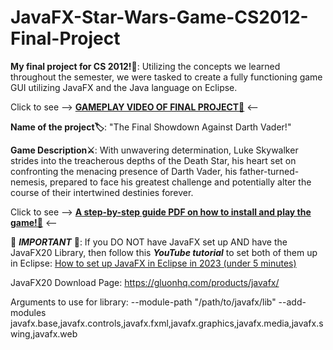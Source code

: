 # JavaFX-Star-Wars-Game-CS2012-Final-Project
**My final project for CS 2012!👾**: Utilizing the concepts we learned throughout the semester, we were tasked to create a fully functioning game GUI utilizing JavaFX and the Java language on Eclipse.

Click to see --> [**GAMEPLAY VIDEO OF FINAL PROJECT🎥**](https://photos.onedrive.com/share/C6CD408D2923892F!31729?cid=C6CD408D2923892F&resId=C6CD408D2923892F!31729&authkey=!ANmNCDYQwxWEEew&ithint=video&e=M9ziKj) <--

**Name of the project🏷️**: "The Final Showdown Against Darth Vader!"

**Game Description⚔️**: With unwavering determination, Luke Skywalker strides into the treacherous depths of the Death Star, his heart set on confronting the menacing presence of Darth Vader, his father-turned-nemesis, prepared to face his greatest challenge and potentially alter the course of their intertwined destinies forever.

Click to see --> [**A step-by-step guide PDF on how to install and play the game!📜**](https://acrobat.adobe.com/link/track?uri=urn:aaid:scds:US:70f6030a-4a5d-3e1d-945a-824c98f1c782) <--

🚨 **_IMPORTANT_** 🚨: If you DO NOT have JavaFX set up AND have the JavaFX20 Library, then follow this **_YouTube tutorial_** to set both of them up in Eclipse: [How to set up JavaFX in Eclipse in 2023 (under 5 minutes)](https://youtu.be/nz8P528uGjk) 

JavaFX20 Download Page: https://gluonhq.com/products/javafx/

Arguments to use for library: --module-path "/path/to/javafx/lib" --add-modules javafx.base,javafx.controls,javafx.fxml,javafx.graphics,javafx.media,javafx.swing,javafx.web
